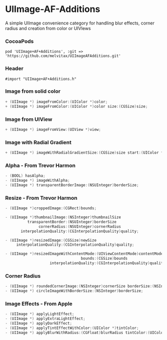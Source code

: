 UIImage-AF-Additions
=============================

A simple UIImage convenience category for handling blur effects, corner radius and creation from color or UIVIews

### CocoaPods
```
pod 'UIImage+AF+Additions', :git => 'https://github.com/melvitax/UIImageAFAdditions.git'
```

### Header
```
#import "UIImage+AF+Additions.h"
```

### Image from solid color
```Objective-C
+ (UIImage *) imageFromColor:(UIColor *)color;
+ (UIImage *) imageFromColor:(UIColor *)color size:(CGSize)size;
```

### Image from UIView
```Objective-C
+ (UIImage *) imageFromView:(UIView *)view;
```

### Image with Radial Gradient
```Objective-C
+ (UIImage *) imageWithRadialGradientSize:(CGSize)size start:(UIColor *)start end:( UIColor *)end centre:(CGPoint)centre radius:(float)radius;
```

### Alpha - From Trevor Harmon
```Objective-C
- (BOOL) hasAlpha;
- (UIImage *) imageWithAlpha;
- (UIImage *) transparentBorderImage:(NSUInteger)borderSize;
```

### Resize - From Trevor Harmon
```Objective-C
- (UIImage *)croppedImage:(CGRect)bounds;

- (UIImage *)thumbnailImage:(NSInteger)thumbnailSize
          transparentBorder:(NSUInteger)borderSize
               cornerRadius:(NSUInteger)cornerRadius
       interpolationQuality:(CGInterpolationQuality)quality;

- (UIImage *)resizedImage:(CGSize)newSize
     interpolationQuality:(CGInterpolationQuality)quality;

- (UIImage *)resizedImageWithContentMode:(UIViewContentMode)contentMode
                                  bounds:(CGSize)bounds
                    interpolationQuality:(CGInterpolationQuality)quality;
```

### Corner Radius
```Objective-C
- (UIImage *) roundedCornerImage:(NSInteger)cornerSize borderSize:(NSInteger)borderSize;
- (UIImage *) circleImageWithBorderSize:(NSInteger)borderSize;
```

### Image Effects - From Apple
```Objective-C
- (UIImage *) applyLightEffect;
- (UIImage *) applyExtraLightEffect;
- (UIImage *) applyDarkEffect;
- (UIImage *) applyTintEffectWithColor:(UIColor *)tintColor;
- (UIImage *) applyBlurWithRadius:(CGFloat)blurRadius tintColor:(UIColor *)tintColor saturationDeltaFactor:(CGFloat)saturationDeltaFactor maskImage:(UIImage *)maskImage;
```
